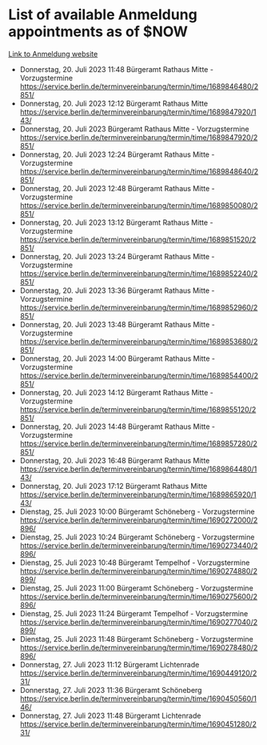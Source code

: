 # List of available Anmeldung appointments as of $NOW
[Link to Anmeldung website](https://service.berlin.de/terminvereinbarung/termin/tag.php?termin=1&anliegen[]=120686&dienstleisterlist=122210,122217,327316,122219,327312,122227,327314,122231,327346,122243,327348,122254,122252,329742,122260,329745,122262,329748,122271,327278,122273,327274,122277,327276,330436,122280,327294,122282,327290,122284,327292,122291,327270,122285,327266,122286,327264,122296,327268,150230,329760,122297,327286,122294,327284,122312,329763,122314,329775,122304,327330,122311,327334,122309,327332,317869,122281,327352,122279,329772,122283,122276,327324,122274,327326,122267,329766,122246,327318,122251,327320,122257,327322,122208,327298,122226,327300&herkunft=http%3A%2F%2Fservice.berlin.de%2Fdienstleistung%2F120686%2F)
- Donnerstag, 20. Juli 2023 11:48 Bürgeramt Rathaus Mitte - Vorzugstermine https://service.berlin.de/terminvereinbarung/termin/time/1689846480/2851/
- Donnerstag, 20. Juli 2023 12:12 Bürgeramt Rathaus Mitte https://service.berlin.de/terminvereinbarung/termin/time/1689847920/143/
- Donnerstag, 20. Juli 2023  Bürgeramt Rathaus Mitte - Vorzugstermine https://service.berlin.de/terminvereinbarung/termin/time/1689847920/2851/
- Donnerstag, 20. Juli 2023 12:24 Bürgeramt Rathaus Mitte - Vorzugstermine https://service.berlin.de/terminvereinbarung/termin/time/1689848640/2851/
- Donnerstag, 20. Juli 2023 12:48 Bürgeramt Rathaus Mitte - Vorzugstermine https://service.berlin.de/terminvereinbarung/termin/time/1689850080/2851/
- Donnerstag, 20. Juli 2023 13:12 Bürgeramt Rathaus Mitte - Vorzugstermine https://service.berlin.de/terminvereinbarung/termin/time/1689851520/2851/
- Donnerstag, 20. Juli 2023 13:24 Bürgeramt Rathaus Mitte - Vorzugstermine https://service.berlin.de/terminvereinbarung/termin/time/1689852240/2851/
- Donnerstag, 20. Juli 2023 13:36 Bürgeramt Rathaus Mitte - Vorzugstermine https://service.berlin.de/terminvereinbarung/termin/time/1689852960/2851/
- Donnerstag, 20. Juli 2023 13:48 Bürgeramt Rathaus Mitte - Vorzugstermine https://service.berlin.de/terminvereinbarung/termin/time/1689853680/2851/
- Donnerstag, 20. Juli 2023 14:00 Bürgeramt Rathaus Mitte - Vorzugstermine https://service.berlin.de/terminvereinbarung/termin/time/1689854400/2851/
- Donnerstag, 20. Juli 2023 14:12 Bürgeramt Rathaus Mitte - Vorzugstermine https://service.berlin.de/terminvereinbarung/termin/time/1689855120/2851/
- Donnerstag, 20. Juli 2023 14:48 Bürgeramt Rathaus Mitte - Vorzugstermine https://service.berlin.de/terminvereinbarung/termin/time/1689857280/2851/
- Donnerstag, 20. Juli 2023 16:48 Bürgeramt Rathaus Mitte https://service.berlin.de/terminvereinbarung/termin/time/1689864480/143/
- Donnerstag, 20. Juli 2023 17:12 Bürgeramt Rathaus Mitte https://service.berlin.de/terminvereinbarung/termin/time/1689865920/143/
- Dienstag, 25. Juli 2023 10:00 Bürgeramt Schöneberg - Vorzugstermine https://service.berlin.de/terminvereinbarung/termin/time/1690272000/2896/
- Dienstag, 25. Juli 2023 10:24 Bürgeramt Schöneberg - Vorzugstermine https://service.berlin.de/terminvereinbarung/termin/time/1690273440/2896/
- Dienstag, 25. Juli 2023 10:48 Bürgeramt Tempelhof - Vorzugstermine https://service.berlin.de/terminvereinbarung/termin/time/1690274880/2899/
- Dienstag, 25. Juli 2023 11:00 Bürgeramt Schöneberg - Vorzugstermine https://service.berlin.de/terminvereinbarung/termin/time/1690275600/2896/
- Dienstag, 25. Juli 2023 11:24 Bürgeramt Tempelhof - Vorzugstermine https://service.berlin.de/terminvereinbarung/termin/time/1690277040/2899/
- Dienstag, 25. Juli 2023 11:48 Bürgeramt Schöneberg - Vorzugstermine https://service.berlin.de/terminvereinbarung/termin/time/1690278480/2896/
- Donnerstag, 27. Juli 2023 11:12 Bürgeramt Lichtenrade https://service.berlin.de/terminvereinbarung/termin/time/1690449120/231/
- Donnerstag, 27. Juli 2023 11:36 Bürgeramt Schöneberg https://service.berlin.de/terminvereinbarung/termin/time/1690450560/146/
- Donnerstag, 27. Juli 2023 11:48 Bürgeramt Lichtenrade https://service.berlin.de/terminvereinbarung/termin/time/1690451280/231/
